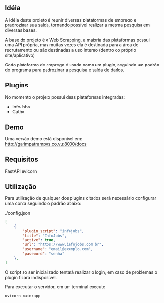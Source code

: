 Idéia
-----

A idéia deste projeto é reunir diversas plataformas de emprego e pradrozinar sua saída, tornando possível realizar a mesma pesquisa em diversas bases.

A base do projeto é o Web Scrapping, a maioria das plataformas possui uma API própria, mas muitas vezes ela é destinada para a área de recrutamento ou são destinadas a uso interno (dentro do próprio site/aplicativo)

Cada plataforma de emprego é usada como um plugin, seguindo um padrão do programa para padrozinar a pesquisa e saída de dados.

Plugins
-------

No momento o projeto possuí duas plataformas integradas:
* InfoJobs
* Catho

Demo
----


Uma versão demo está disponível em: http://garimpatrampos.co.vu:8000/docs

Requisitos
----------

FastAPI
uvicorn


Utilização
----------


Para utilização de qualquer dos plugins citados será necessário configurar uma conta seguindo o padrão abaixo:

./config.json

```json
[
	{
		"plugin_script": "infojobs",
		"title": "InfoJobs",
		"active": true,
		"url": "https://www.infojobs.com.br",
		"username": "email@exemplo.com",
		"password": "senha"
	},
]
```

O script ao ser inicializado tentará realizar o login, em caso de problemas o plugin ficará indisponível.



Para executar o servidor, em um terminal execute

```bash
uvicorn main:app
```

